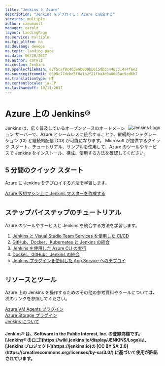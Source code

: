 ```yaml
---
title: "Jenkins と Azure"
description: "Jenkins をデプロイして Azure と統合する"
services: multiple
author: czeumault
manager: carolz
layout: LandingPage
ms.service: multiple
ms.tgt_pltfrm: na
ms.devlang: devops
ms.topic: landing-page
ms.date: 06/20/2017
ms.author: carolz
ms.custom: Jenkins
ms.openlocfilehash: e2f5caf8c4d3eab600bb015db5a4403314a4f6e3
ms.sourcegitcommit: 6699c77dcbd5f8a1a2f21fba3d0a0005ac9ed6b7
ms.translationtype: HT
ms.contentlocale: ja-JP
ms.lasthandoff: 10/11/2017
---
```

<div class="content">
    <h1>Azure 上の Jenkins®</h1>
    <div class="introHolder" style="justify-content: space-between;">
       <div class="intro" style="min-width: 200px">
            <img src="media/Jenkins.png" align="right" alt="Jenkins Logo"> Jenkins は、広く普及しているオープンソースのオートメーション サーバーで、Azure とシームレスに統合することで、継続的インテグレーション (CI) と継続的配信 (CD) が可能になります。  Microsoft が提供するクイック スタート、チュートリアル、サンプルを使用して、Azure のツールやサービスで Jenkins をインストール、構成、使用する方法を確認してください。
       </div>
    </div>
<h2>5 分間のクイック スタート</h2>
<p>Azure に Jenkins をデプロイする方法を学習します。</p> 
<a href="/azure/jenkins/install-jenkins-solution-template">Azure 仮想マシン上に Jenkins マスターを作成する</a>
<h2 style="margin-top: 36px">ステップバイステップのチュートリアル</h2>
<p>Azure のツールやサービスと Jenkins を統合する方法を学習します。</p> 
<ol>
    <li><a href="https://www.visualstudio.com/docs/build/apps/jenkins/build-deploy-jenkins">Jenkins と Visual Studio Team Services を使用した CI/CD</a></li>
    <li><a href="/azure/container-service/container-service-kubernetes-jenkins">GitHub、Docker、Kubernetes と Jenkins の統合</a></li>
    <li><a href="/azure/jenkins/execute-cli-jenkins-pipeline">Jenkins を使用した Azure CLI の実行</a></li>
    <li><a href="/azure/virtual-machines/linux/tutorial-jenkins-github-docker-cicd">Docker、GitHub、Jenkins の統合</a></li>
    <li><a href="/azure/jenkins/deploy-Jenkins-app-service-plugin">Jenkins プラグインを使用した App Service へのデプロイ</a></li>
</ol>
<h2 style="margin-top: 36px">リソースとツール</h2>
<p>Azure 上の Jenkins を操作するためのその他の参考資料やツールについては、次のリンクを参照してください。</p>
<a href="https://plugins.jenkins.io/azure-vm-agents">Azure VM Agents プラグイン</a><br/>
<a href="https://plugins.jenkins.io/windows-azure-storage">Azure Storage プラグイン</a><br/>
<a href="https://jenkins.io">Jenkins について</a><br/>
<h4>      
Jenkins® は、Software in the Public Interest, Inc. の登録商標です。[Jenkins® のロゴ](https://wiki.jenkins.io/display/JENKINS/Logo)は、[Jenkins プロジェクト](https://jenkins.io)の [CC BY SA 3.0](https://creativecommons.org/licenses/by-sa/3.0/) に基づいて使用が許諾されています。</h4>
</div>
